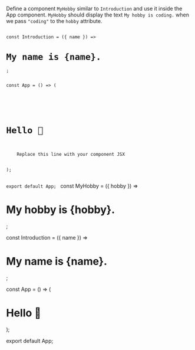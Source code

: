 Define a component `MyHobby` similar to `Introduction` and use it inside the App component. `MyHobby` should display the text `My hobby is coding.` when we pass `"coding"` to the `hobby` attribute.

<codeblock language="reactjs" type="exercise" testMode="fixedInput">
<code>
const Introduction = ({ name }) => <h1>My name is {name}.</h1>;

const App = () => (
  <div>
    <h1>Hello 👋</h1>
    <Introduction name="John Doe" />
    Replace this line with your component JSX
  </div>
);

export default App;
</code>
<solution>
const MyHobby = ({ hobby }) =>
  <h1>My hobby is {hobby}.</h1>;

const Introduction = ({ name }) =>
  <h1>My name is {name}.</h1>;

const App = () => (
  <div>
    <h1>Hello 👋</h1>
    <Introduction name="John Doe" />
    <MyHobby hobby="coding" />
  </div>
);

export default App;
</solution>
</codeblock>
